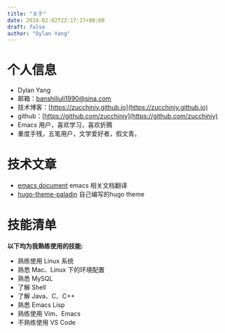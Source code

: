 ```yaml
---
title: "关于"
date: 2018-02-02T22:17:27+08:00
draft: false
author: "Dylan Yang"
---
```


# 个人信息

 - Dylan Yang
 - 邮箱：[banshiliuli1990@sina.com](banshiliuli1990@sina.com)
 - 技术博客：[https://zucchiniy.github.io](https://zucchiniy.github.io)
 - github：[https://github.com/zucchiniy](https://github.com/zucchiniy)
 - Emacs 用户，喜欢学习，喜欢折腾
 - 重度手残，五笔用户，文学爱好者，假文青。

# 技术文章

- [emacs document](https://github.com/lujun9972/emacs-document) emacs 相关文档翻译
- [hugo-theme-paladin](https://github.com/ZCodingTime/hugo-theme-paladin) 自己编写的hugo theme

# 技能清单

 **以下均为我熟练使用的技能:**

- 熟练使用 Linux 系统
- 熟悉 Mac、Linux 下的环境配置
- 熟悉 MySQL
- 了解 Shell
- 了解 Java、C、C++
- 熟悉 Emacs Lisp
- 熟练使用 Vim、Emacs
- 不熟练使用 VS Code
